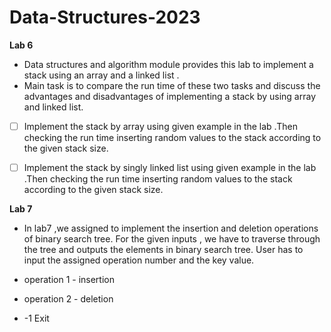 # Data-Structures-2023
**Lab 6**

 - Data structures and algorithm module provides this lab to implement a stack using an array and a linked list .
 -  Main task is to compare the run time of these two tasks and discuss the advantages and disadvantages of implementing a stack by using array and linked list.
 
 
 
 - [ ] Implement the stack by array using given example in the lab .Then checking the run time inserting random values to the stack according to the given stack size.
 - [ ] Implement the stack by singly linked list using given example in the lab .Then checking the run time inserting random values to the stack according to the given stack size.


**Lab 7**

- In lab7 ,we assigned to implement the insertion and deletion operations of binary search tree. For the given inputs , we have to traverse through the tree and outputs the elements in binary search tree. 
User has to input the assigned operation number and the key value. 

 

 - operation 1 - insertion
 - operation 2 - deletion
 - -1  Exit
 
